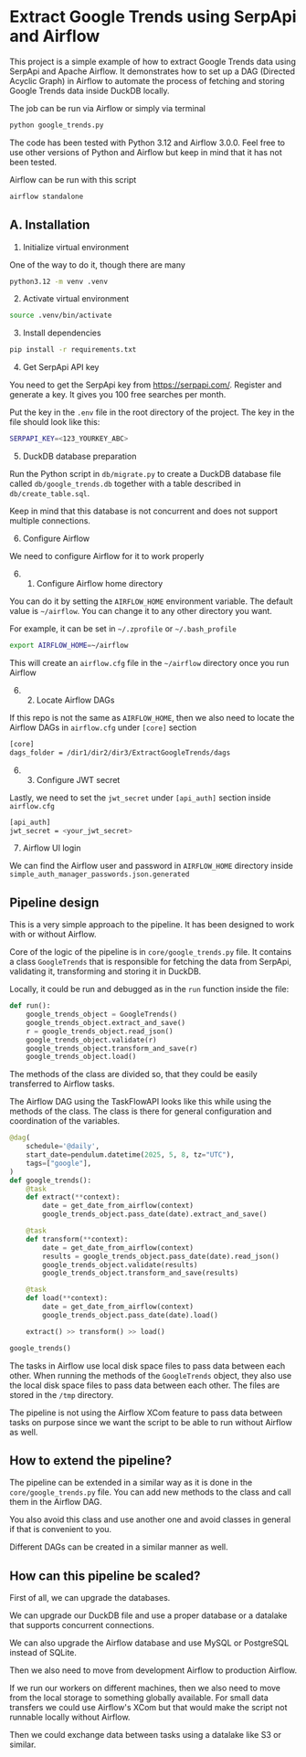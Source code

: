 # Extract Google Trends using SerpApi and Airflow

This project is a simple example of how to extract Google Trends data using SerpApi and Apache Airflow. It demonstrates how to set up a DAG (Directed Acyclic Graph) in Airflow to automate the process of fetching and storing Google Trends data inside DuckDB locally.

The job can be run via Airflow or simply via terminal

```bash
python google_trends.py
```

The code has been tested with Python 3.12 and Airflow 3.0.0. Feel free to use other versions of Python and Airflow but keep in mind that it has not been tested.

Airflow can be run with this script

```bash
airflow standalone
```

## A. Installation

1. Initialize virtual environment

One of the way to do it, though there are many 

```bash
python3.12 -m venv .venv
```

2. Activate virtual environment

```bash
source .venv/bin/activate
```

3. Install dependencies

```bash
pip install -r requirements.txt
```

4. Get SerpApi API key

You need to get the SerpApi key from https://serpapi.com/. Register and generate a key. It gives you 100 free searches per month.

Put the key in the `.env` file in the root directory of the project. The key in the file should look like this:

```bash
SERPAPI_KEY=<123_YOURKEY_ABC>
```

5. DuckDB database preparation

Run the Python script in `db/migrate.py` to create a DuckDB database file called `db/google_trends.db` together with a table described in `db/create_table.sql`.

Keep in mind that this database is not concurrent and does not support multiple connections.

6. Configure Airflow

We need to configure Airflow for it to work properly

6. 1. Configure Airflow home directory

You can do it by setting the `AIRFLOW_HOME` environment variable. The default value is `~/airflow`. You can change it to any other directory you want.

For example, it can be set in `~/.zprofile` or `~/.bash_profile`

```bash
export AIRFLOW_HOME=~/airflow
```

This will create an `airflow.cfg` file in the `~/airflow` directory once you run Airflow

6. 2. Locate Airflow DAGs

If this repo is not the same as `AIRFLOW_HOME`, then we also need to locate the Airflow DAGs in `airflow.cfg` under `[core]` section

```bash
[core]
dags_folder = /dir1/dir2/dir3/ExtractGoogleTrends/dags
```

6. 3. Configure JWT secret

Lastly, we need to set the `jwt_secret` under `[api_auth]` section inside `airflow.cfg`

```bash
[api_auth]
jwt_secret = <your_jwt_secret>
```

7. Airflow UI login

We can find the Airflow user and password in `AIRFLOW_HOME` directory inside `simple_auth_manager_passwords.json.generated`

## Pipeline design

This is a very simple approach to the pipeline. It has been designed to work with or without Airflow.

Core of the logic of the pipeline is in `core/google_trends.py` file. It contains a class `GoogleTrends` that is responsible for fetching the data from SerpApi, validating it, transforming and storing it in DuckDB.

Locally, it could be run and debugged as in the `run` function inside the file:

```python
def run():
    google_trends_object = GoogleTrends()
    google_trends_object.extract_and_save()
    r = google_trends_object.read_json()
    google_trends_object.validate(r)
    google_trends_object.transform_and_save(r)
    google_trends_object.load()
```

The methods of the class are divided so, that they could be easily transferred to Airflow tasks.

The Airflow DAG using the TaskFlowAPI looks like this while using the methods of the class. The class is there for general configuration and coordination of the variables.

```python
@dag(
    schedule='@daily',
    start_date=pendulum.datetime(2025, 5, 8, tz="UTC"),
    tags=["google"],
)
def google_trends():
    @task
    def extract(**context):
        date = get_date_from_airflow(context)
        google_trends_object.pass_date(date).extract_and_save()

    @task
    def transform(**context):
        date = get_date_from_airflow(context)
        results = google_trends_object.pass_date(date).read_json()
        google_trends_object.validate(results)
        google_trends_object.transform_and_save(results)

    @task
    def load(**context):
        date = get_date_from_airflow(context)
        google_trends_object.pass_date(date).load()

    extract() >> transform() >> load()

google_trends()
```

The tasks in Airflow use local disk space files to pass data between each other. When running the methods of the `GoogleTrends` object, they also use the local disk space files to pass data between each other. The files are stored in the `/tmp` directory.

The pipeline is not using the Airflow XCom feature to pass data between tasks on purpose since we want the script to be able to run without Airflow as well.

## How to extend the pipeline?

The pipeline can be extended in a similar way as it is done in the `core/google_trends.py` file. You can add new methods to the class and call them in the Airflow DAG. 

You also avoid this class and use another one and avoid classes in general if that is convenient to you.

Different DAGs can be created in a similar manner as well.

## How can this pipeline be scaled?

First of all, we can upgrade the databases.

We can upgrade our DuckDB file and use a proper database or a datalake that supports concurrent connections.

We can also upgrade the Airflow database and use MySQL or PostgreSQL instead of SQLite.

Then we also need to move from development Airflow to production Airflow. 

If we run our workers on different machines, then we also need to move from the local storage to something globally available. For small data transfers we could use Airflow's XCom but that would make the script not runnable locally without Airflow.

Then we could exchange data between tasks using a datalake like S3 or similar.
